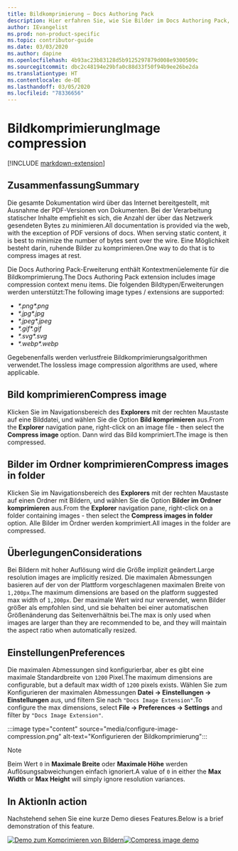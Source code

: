 ```yaml
---
title: Bildkomprimierung – Docs Authoring Pack
description: Hier erfahren Sie, wie Sie Bilder im Docs Authoring Pack, Visual Studio Code-Erweiterung, komprimieren.
author: IEvangelist
ms.prod: non-product-specific
ms.topic: contributor-guide
ms.date: 03/03/2020
ms.author: dapine
ms.openlocfilehash: 4b93ac23b83128d5b9125297879d008e9300509c
ms.sourcegitcommit: dbc2c48194e29bfa0c88d33f50f94b9ee26be2da
ms.translationtype: HT
ms.contentlocale: de-DE
ms.lasthandoff: 03/05/2020
ms.locfileid: "78336656"
---
```

# <a name="image-compression"></a><span data-ttu-id="78a82-103">Bildkomprimierung</span><span class="sxs-lookup"><span data-stu-id="78a82-103">Image compression</span></span>

[!INCLUDE [markdown-extension](includes/image-extension.md)]

## <a name="summary"></a><span data-ttu-id="78a82-104">Zusammenfassung</span><span class="sxs-lookup"><span data-stu-id="78a82-104">Summary</span></span>

<span data-ttu-id="78a82-105">Die gesamte Dokumentation wird über das Internet bereitgestellt, mit Ausnahme der PDF-Versionen von Dokumenten. Bei der Verarbeitung statischer Inhalte empfiehlt es sich, die Anzahl der über das Netzwerk gesendeten Bytes zu minimieren.</span><span class="sxs-lookup"><span data-stu-id="78a82-105">All documentation is provided via the web, with the exception of PDF versions of docs. When serving static content, it is best to minimize the number of bytes sent over the wire.</span></span> <span data-ttu-id="78a82-106">Eine Möglichkeit besteht darin, ruhende Bilder zu komprimieren.</span><span class="sxs-lookup"><span data-stu-id="78a82-106">One way to do that is to compress images at rest.</span></span>

<span data-ttu-id="78a82-107">Die Docs Authoring Pack-Erweiterung enthält Kontextmenüelemente für die Bildkomprimierung.</span><span class="sxs-lookup"><span data-stu-id="78a82-107">The Docs Authoring Pack extension includes image compression context menu items.</span></span> <span data-ttu-id="78a82-108">Die folgenden Bildtypen/Erweiterungen werden unterstützt:</span><span class="sxs-lookup"><span data-stu-id="78a82-108">The following image types / extensions are supported:</span></span>

* <span data-ttu-id="78a82-109">*\*.png*</span><span class="sxs-lookup"><span data-stu-id="78a82-109">*\*.png*</span></span>
* <span data-ttu-id="78a82-110">*\*.jpg*</span><span class="sxs-lookup"><span data-stu-id="78a82-110">*\*.jpg*</span></span>
* <span data-ttu-id="78a82-111">*\*.jpeg*</span><span class="sxs-lookup"><span data-stu-id="78a82-111">*\*.jpeg*</span></span>
* <span data-ttu-id="78a82-112">*\*.gif*</span><span class="sxs-lookup"><span data-stu-id="78a82-112">*\*.gif*</span></span>
* <span data-ttu-id="78a82-113">*\*.svg*</span><span class="sxs-lookup"><span data-stu-id="78a82-113">*\*.svg*</span></span>
* <span data-ttu-id="78a82-114">*\*.webp*</span><span class="sxs-lookup"><span data-stu-id="78a82-114">*\*.webp*</span></span>

<span data-ttu-id="78a82-115">Gegebenenfalls werden verlustfreie Bildkomprimierungsalgorithmen verwendet.</span><span class="sxs-lookup"><span data-stu-id="78a82-115">The lossless image compression algorithms are used, where applicable.</span></span>

## <a name="compress-image"></a><span data-ttu-id="78a82-116">Bild komprimieren</span><span class="sxs-lookup"><span data-stu-id="78a82-116">Compress image</span></span>

<span data-ttu-id="78a82-117">Klicken Sie im Navigationsbereich des **Explorers** mit der rechten Maustaste auf eine Bilddatei, und wählen Sie die Option **Bild komprimieren** aus.</span><span class="sxs-lookup"><span data-stu-id="78a82-117">From the **Explorer** navigation pane, right-click on an image file - then select the **Compress image** option.</span></span> <span data-ttu-id="78a82-118">Dann wird das Bild komprimiert.</span><span class="sxs-lookup"><span data-stu-id="78a82-118">The image is then compressed.</span></span>

## <a name="compress-images-in-folder"></a><span data-ttu-id="78a82-119">Bilder im Ordner komprimieren</span><span class="sxs-lookup"><span data-stu-id="78a82-119">Compress images in folder</span></span>

<span data-ttu-id="78a82-120">Klicken Sie im Navigationsbereich des **Explorers** mit der rechten Maustaste auf einen Ordner mit Bildern, und wählen Sie die Option **Bilder im Ordner komprimieren** aus.</span><span class="sxs-lookup"><span data-stu-id="78a82-120">From the **Explorer** navigation pane, right-click on a folder containing images - then select the **Compress images in folder** option.</span></span> <span data-ttu-id="78a82-121">Alle Bilder im Ordner werden komprimiert.</span><span class="sxs-lookup"><span data-stu-id="78a82-121">All images in the folder are compressed.</span></span>

## <a name="considerations"></a><span data-ttu-id="78a82-122">Überlegungen</span><span class="sxs-lookup"><span data-stu-id="78a82-122">Considerations</span></span>

<span data-ttu-id="78a82-123">Bei Bildern mit hoher Auflösung wird die Größe implizit geändert.</span><span class="sxs-lookup"><span data-stu-id="78a82-123">Large resolution images are implicitly resized.</span></span> <span data-ttu-id="78a82-124">Die maximalen Abmessungen basieren auf der von der Plattform vorgeschlagenen maximalen Breite von `1,200px`.</span><span class="sxs-lookup"><span data-stu-id="78a82-124">The maximum dimensions are based on the platform suggested max width of `1,200px`.</span></span> <span data-ttu-id="78a82-125">Der maximale Wert wird nur verwendet, wenn Bilder größer als empfohlen sind, und sie behalten bei einer automatischen Größenänderung das Seitenverhältnis bei.</span><span class="sxs-lookup"><span data-stu-id="78a82-125">The max is only used when images are larger than they are recommended to be, and they will maintain the aspect ratio when automatically resized.</span></span>

## <a name="preferences"></a><span data-ttu-id="78a82-126">Einstellungen</span><span class="sxs-lookup"><span data-stu-id="78a82-126">Preferences</span></span>

<span data-ttu-id="78a82-127">Die maximalen Abmessungen sind konfigurierbar, aber es gibt eine maximale Standardbreite von `1200` Pixel.</span><span class="sxs-lookup"><span data-stu-id="78a82-127">The maximum dimensions are configurable, but a default max width of `1200` pixels exists.</span></span> <span data-ttu-id="78a82-128">Wählen Sie zum Konfigurieren der maximalen Abmessungen **Datei -> Einstellungen -> Einstellungen** aus, und filtern Sie nach `"Docs Image Extension"`.</span><span class="sxs-lookup"><span data-stu-id="78a82-128">To configure the max dimensions, select **File -> Preferences -> Settings** and filter by `"Docs Image Extension"`.</span></span>

:::image type="content" source="media/configure-image-compression.png" alt-text="Konfigurieren der Bildkomprimierung":::

> [!NOTE]
> <span data-ttu-id="78a82-130">Beim Wert `0` in **Maximale Breite** oder **Maximale Höhe** werden Auflösungsabweichungen einfach ignoriert.</span><span class="sxs-lookup"><span data-stu-id="78a82-130">A value of `0` in either the **Max Width** or **Max Height** will simply ignore resolution variances.</span></span>

## <a name="in-action"></a><span data-ttu-id="78a82-131">In Aktion</span><span class="sxs-lookup"><span data-stu-id="78a82-131">In action</span></span>

<span data-ttu-id="78a82-132">Nachstehend sehen Sie eine kurze Demo dieses Features.</span><span class="sxs-lookup"><span data-stu-id="78a82-132">Below is a brief demonstration of this feature.</span></span>

<span data-ttu-id="78a82-133">[![Demo zum Komprimieren von Bildern](media/compress-image.gif)](media/compress-image.gif#lightbox)</span><span class="sxs-lookup"><span data-stu-id="78a82-133">[![Compress image demo](media/compress-image.gif)](media/compress-image.gif#lightbox)</span></span>
